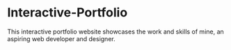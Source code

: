 # Interactive-Portfolio
This interactive portfolio website showcases the work and skills of mine, an aspiring web developer and designer.
